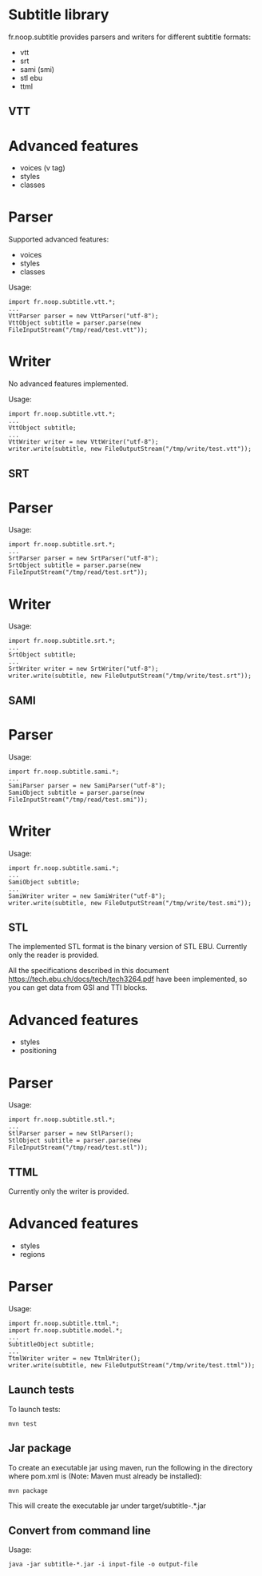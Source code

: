 Subtitle library
================

fr.noop.subtitle provides parsers and writers for different subtitle formats:

- vtt
- srt
- sami (smi)
- stl ebu
- ttml


VTT
---

Advanced features
=================

- voices (v tag)
- styles
- classes

Parser
======

Supported advanced features:

- voices
- styles
- classes

Usage:

    import fr.noop.subtitle.vtt.*;
    ...
    VttParser parser = new VttParser("utf-8");
    VttObject subtitle = parser.parse(new FileInputStream("/tmp/read/test.vtt"));

Writer
======

No advanced features implemented.

Usage:

    import fr.noop.subtitle.vtt.*;
    ...
    VttObject subtitle;
    ...
    VttWriter writer = new VttWriter("utf-8");
    writer.write(subtitle, new FileOutputStream("/tmp/write/test.vtt"));

SRT
---

Parser
======

Usage:

    import fr.noop.subtitle.srt.*;
    ...
    SrtParser parser = new SrtParser("utf-8");
    SrtObject subtitle = parser.parse(new FileInputStream("/tmp/read/test.srt"));

Writer
======

Usage:

    import fr.noop.subtitle.srt.*;
    ...
    SrtObject subtitle;
    ...
    SrtWriter writer = new SrtWriter("utf-8");
    writer.write(subtitle, new FileOutputStream("/tmp/write/test.srt"));

SAMI
----

Parser
======

Usage:

    import fr.noop.subtitle.sami.*;
    ...
    SamiParser parser = new SamiParser("utf-8");
    SamiObject subtitle = parser.parse(new FileInputStream("/tmp/read/test.smi"));

Writer
======

Usage:

    import fr.noop.subtitle.sami.*;
    ...
    SamiObject subtitle;
    ...
    SamiWriter writer = new SamiWriter("utf-8");
    writer.write(subtitle, new FileOutputStream("/tmp/write/test.smi"));

STL
---

The implemented STL format is the binary version of STL EBU.
Currently only the reader is provided.

All the specifications described in this document
https://tech.ebu.ch/docs/tech/tech3264.pdf
have been implemented, so you can get data from GSI and TTI blocks.

Advanced features
=================

- styles
- positioning

Parser
======

Usage:

    import fr.noop.subtitle.stl.*;
    ...
    StlParser parser = new StlParser();
    StlObject subtitle = parser.parse(new FileInputStream("/tmp/read/test.stl"));

TTML
----

Currently only the writer is provided.

Advanced features
=================

- styles
- regions

Parser
======

Usage:

    import fr.noop.subtitle.ttml.*;
    import fr.noop.subtitle.model.*;
    ...
    SubtitleObject subtitle;
    ...
    TtmlWriter writer = new TtmlWriter();
    writer.write(subtitle, new FileOutputStream("/tmp/write/test.ttml"));

Launch tests
------------

To launch tests:

    mvn test


Jar package
-----------

To create an executable jar using maven, run the following in the directory
where pom.xml is (Note: Maven must already be installed):

    mvn package

This will create the executable jar under target/subtitle-.*.jar

Convert from command line
-------------------------

Usage:

    java -jar subtitle-*.jar -i input-file -o output-file
